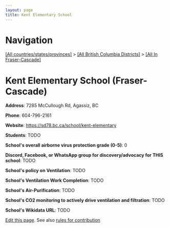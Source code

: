 ```yaml
---
layout: page
title: Kent Elementary School
---
```

# Navigation

[[All countries/states/provinces]](../../..) > [[All British Columbia Districts]](../..) > [[All In Fraser-Cascade]](..)

# Kent Elementary School (Fraser-Cascade)

**Address**: 7285 McCullough Rd, Agassiz, BC

**Phone**: 604-796-2161

**Website**: <https://sd78.bc.ca/school/kent-elementary>

**Students**: TODO

**School's overall airborne virus protection grade (0-5)**: 0

**Discord, Facebook, or WhatsApp group for discovery/advocacy for THIS school**: TODO

**School's policy on Ventilation**: TODO

**School's Ventilation Work Completion**: TODO

**School's Air-Purification**: TODO

**School's CO2 monitoring to actively drive ventilation and filtration**: TODO

**School's Wikidata URL**: TODO


[Edit this page](https://github.com/ventilate-schools/BC/edit/main/./Fraser-Cascade/Kent_Elementary_School.md). See also [rules for contribution](../../../contribution-rules/)